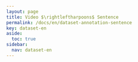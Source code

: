 ```yaml
---
layout: page
title: Video $\rightleftharpoons$ Sentence
permalink: /docs/en/dataset-annotation-sentence
key: dataset-en
aside:
  toc: true
sidebar:
  nav: dataset-en
---
```



<head>
    <style>
        .container {
            display: flex;
            justify-content: space-between; Creates space around items
        }

        .image-with-caption {
            width: 125%;
            margin: auto;
        }

        .image-with-caption img {
            width: 100%;
            height: auto;
        }

        .image-with-caption figcaption {
            text-align: center;
        }
    </style>
</head>


<figure class="image-with-caption">
    <img src="../assets/images/Multi.gif">
</figure>


<figure class="image-with-caption">
    <img src="../assets/images/Single_gif.gif">
    <!-- <figcaption>Spatial Annotation</figcaption> -->
</figure>


